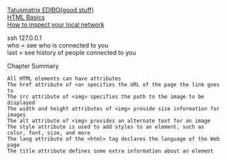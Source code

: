 [Tatusmatrix EDIBO(good stuff)](https://github.com/tatusmatrix/EDIBO/tree/master/Day9_Day10) 		
[HTML Basics](https://www.w3schools.com/html/default.asp)		
[How to inspect your local network](https://medium.com/swlh/how-to-inspect-your-local-network-4187d7ae3b10)	

ssh 127.0.0.1           	  
who = see who is connected to you               
last = see history of people connected to you   


Chapter Summary

    All HTML elements can have attributes   
    The href attribute of <a> specifies the URL of the page the link goes to   
    The src attribute of <img> specifies the path to the image to be displayed   
    The width and height attributes of <img> provide size information for images      
    The alt attribute of <img> provides an alternate text for an image      
    The style attribute is used to add styles to an element, such as color, font, size, and more        
    The lang attribute of the <html> tag declares the language of the Web page     
    The title attribute defines some extra information about an element        
              




